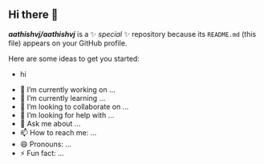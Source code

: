 ## Hi there 👋


***aathishvj/aathishvj*** is a ✨ _special_ ✨ repository because its `README.md` (this file) appears on your GitHub profile.

Here are some ideas to get you started:
* hi
- 🔭 I’m currently working on ...
- 🌱 I’m currently learning ...
- 👯 I’m looking to collaborate on ...
- 🤔 I’m looking for help with ...
- 💬 Ask me about ...
- 📫 How to reach me: ...
- 😄 Pronouns: ...
- ⚡ Fun fact: ...
